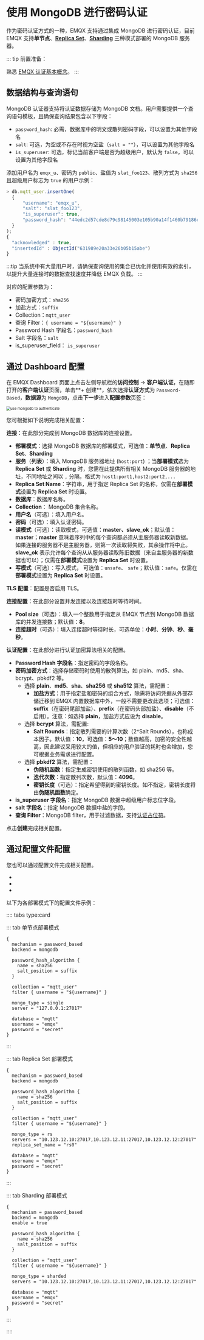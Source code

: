 # 使用 MongoDB 进行密码认证

作为密码认证方式的一种，EMQX 支持通过集成 MongoDB 进行密码认证，目前 EMQX 支持**单节点**、**[Replica Set](https://www.mongodb.com/docs/manual/reference/replica-configuration/)**、**[Sharding](https://www.mongodb.com/docs/manual/sharding/)** 三种模式部署的 MongoDB 服务器。

::: tip 前置准备：

熟悉 [EMQX 认证基本概念](../authn/authn.md)。
:::

## 数据结构与查询语句

MongoDB 认证器支持将认证数据存储为 MongoDB 文档。用户需要提供一个查询语句模板，且确保查询结果包含以下字段：

- `password_hash`: 必需，数据库中的明文或散列密码字段，可以设置为其他字段名
- `salt`: 可选，为空或不存在时视为空盐（`salt = ""`），可以设置为其他字段名
- `is_superuser`: 可选，标记当前客户端是否为超级用户，默认为 `false`，可以设置为其他字段名

添加用户名为 `emqx_u`、密码为 `public`、盐值为 `slat_foo123`、散列方式为 `sha256` 且超级用户标志为 `true` 的用户示例：

```js
> db.mqtt_user.insertOne(
  {
      "username": "emqx_u",
      "salt": "slat_foo123",
      "is_superuser": true,
      "password_hash": "44edc2d57cde8d79c98145003e105b90a14f1460b79186ea9cfe83942fc5abb5"
  }
);
{
  "acknowledged" : true,
  "insertedId" : ObjectId("631989e20a33e26b05b15abe")
}
```

:::tip
当系统中有大量用户时，请确保查询使用的集合已优化并使用有效的索引，以提升大量连接时的数据查找速度并降低 EMQX 负载。
:::

对应的配置参数为：

- 密码加密方式：`sha256`
- 加盐方式：`suffix`
- Collection：`mqtt_user`
- 查询 Filter：`{ username = "${username}" }`
- Password Hash 字段名：`password_hash`
- Salt 字段名：`salt`
- is_superuser_field： `is_superuser`

## 通过 Dashboard 配置

在 EMQX Dashboard 页面上点击左侧导航栏的**访问控制** -> **客户端认证**，在随即打开的**客户端认证**页面，单击**+ 创建**，依次选择**认证方式**为 `Password-Based`，**数据源**为 `MongoDB`，点击**下一步**进入**配置参数**页签：

<img src="./assets/authn-mongodb.png" alt="use mongodb to authenticate" style="zoom:67%;" />

您可根据如下说明完成相关配置：

**连接**：在此部分完成到 MongoDB 数据库的连接设置。

- **部署模式**：选择 MongoDB 数据库的部署模式，可选值：**单节点**、**Replica Set**、**Sharding**
- **服务**（**列表**）：填入 MongoDB 服务器地址 (`host:port`) ；当**部署模式**选为 **Replica Set** 或 **Sharding** 时，您需在此提供所有相关 MongoDB  服务器的地址，不同地址之间以 `,` 分隔，格式为 `host1:port1,host2:port2,...`
- **Replica Set Name**：字符串，用于指定 Replica Set 的名称，仅需在**部署模式**设置为 **Replica Set** 时设置。
- **数据库**：数据库名称。
- **Collection**： MongoDB 集合名称。
- **用户名**（可选）：填入用户名。
- **密码**（可选）：填入认证密码。
- **读模式**（可选）：读取模式，可选值：**master、slave_ok**；默认值：**master**；**master** 意味着序列中的每个查询都必须从主服务器读取新数据。 如果连接的服务器不是主服务器，则第一次读取将失败，其余操作将中止。**slave_ok** 表示允许每个查询从从服务器读取陈旧数据（来自主服务器的新数据也可以）；仅需在**部署模式**设置为 **Replica Set** 时设置。
- **写模式**（可选）：写入模式， <!--需要补充-->可选值：`unsafe`、 `safe`；默认值：`safe`。仅需在**部署模式**设置为 **Replica Set** 时设置。

**TLS 配置**：配置是否启用 TLS。

**连接配置**：在此部分设置并发连接以及连接超时等待时间。

- **Pool size**（可选）：填入一个整数用于指定从 EMQX 节点到 MongoDB 数据库的并发连接数；默认值：**8**。
- **连接超时**（可选）：填入连接超时等待时长，可选单位：**小时**、**分钟**、**秒**、**毫秒**。

**认证配置**：在此部分进行认证加密算法相关的配置。

- **Password Hash 字段名**：指定密码的字段名称。
- **密码加密方式**：选择存储密码时使用的散列算法，如 plain、md5、sha、bcrypt、pbkdf2 等。
  - 选择 **plain**、**md5**、**sha**、**sha256** 或 **sha512** 算法，需配置：
    - **加盐方式**：用于指定盐和密码的组合方式，除需将访问凭据从外部存储迁移到 EMQX 内置数据库中外，一般不需要更改此选项；可选值：**suffix**（在密码尾部加盐）、**prefix**（在密码头部加盐）、**disable**（不启用）。注意：如选择 **plain**，加盐方式应设为 **disable**。
  - 选择 **bcrypt** 算法，需配置:
    - **Salt Rounds**：指定散列需要的计算次数（2^Salt Rounds），也称成本因子。默认值：**10**，可选值：**5～10**；数值越高，加密的安全性越高，因此建议采用较大的值，但相应的用户验证的耗时也会增加，您可根据业务需求进行配置。
  - 选择 **pbkdf2** 算法，需配置：
    - **伪随机函数**：指定生成密钥使用的散列函数，如 sha256 等。
    - **迭代次数**：指定散列次数，默认值：**4096**。<!--后续补充取值范围-->
    - **密钥长度**（可选）：指定希望得到的密钥长度。如不指定，密钥长度将由**伪随机函数**确定。
- **is_superuser 字段名**：指定 MongoDB 数据中超级用户标志位字段。
- **salt 字段名**：指定 MongoDB 数据中盐的字段。
- **查询 Filter**：MongoDB filter，用于过滤数据，支持[认证占位符](../authn/authn.md#认证占位符)。

点击**创建**完成相关配置。

## 通过配置文件配置

您也可以通过配置文件完成相关配置。<!--关于 单节点、ReplicaSet 和 Sharding 的详细配置方式，可参考：-->

- <!-- [authn-mongodb:standalone](../../configuration/configuration-manual.html#authn-mongodb:standalone)-->
- <!--[authn-mongodb:sharded-cluster](../../configuration/configuration-manual.html#authn-mongodb:sharded-cluster) -->
- <!--[authn-mongodb:replica-set ](../../configuration/configuration-manual.html#authn-mongodb:replica-set)-->

以下为各部署模式下的配置文件示例：

:::: tabs type:card

::: tab 单节点部署模式

```hcl
{
  mechanism = password_based
  backend = mongodb

  password_hash_algorithm {
    name = sha256
    salt_position = suffix
  }

  collection = "mqtt_user"
  filter { username = "${username}" }

  mongo_type = single
  server = "127.0.0.1:27017"

  database = "mqtt"
  username = "emqx"
  password = "secret"
}
```

:::

::: tab Replica Set 部署模式

```hcl
{
  mechanism = password_based
  backend = mongodb

  password_hash_algorithm {
    name = sha256
    salt_position = suffix
  }

  collection = "mqtt_user"
  filter { username = "${username}" }

  mongo_type = rs
  servers = "10.123.12.10:27017,10.123.12.11:27017,10.123.12.12:27017"
  replica_set_name = "rs0"

  database = "mqtt"
  username = "emqx"
  password = "secret"
}
```

:::

::: tab Sharding 部署模式

```hcl
{
  mechanism = password_based
  backend = mongodb
  enable = true

  password_hash_algorithm {
    name = sha256
    salt_position = suffix
  }

  collection = "mqtt_user"
  filter { username = "${username}" }

  mongo_type = sharded
  servers = "10.123.12.10:27017,10.123.12.11:27017,10.123.12.12:27017"

  database = "mqtt"
  username = "emqx"
  password = "secret"
}
```

:::

::::
